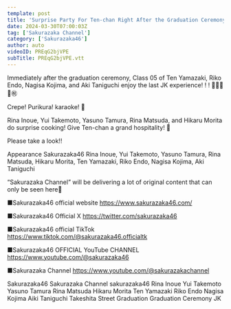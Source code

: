 ```yaml
---
template: post
title: 'Surprise Party For Ten-chan Right After the Graduation Ceremony!'
date: 2024-03-30T07:00:03Z
tag: ['Sakurazaka Channel']
category: ['Sakurazaka46']
author: auto 
videoID: PREqG2bjVPE
subTitle: PREqG2bjVPE.vtt
---
```

Immediately after the graduation ceremony, Class 05 of Ten Yamazaki, Riko Endo, Nagisa Kojima, and Aki Taniguchi enjoy the last JK experience! ! ! 👩🏻‍🎓🏫㊗️

Crepe! Purikura! karaoke! 🥳

Rina Inoue, Yui Takemoto, Yasuno Tamura, Rina Matsuda, and Hikaru Morita do surprise cooking! Give Ten-chan a grand hospitality! 🍰

Please take a look!! ️

Appearance
Sakurazaka46
Rina Inoue, Yui Takemoto, Yasuno Tamura, Rina Matsuda, Hikaru Morita, Ten Yamazaki, Riko Endo, Nagisa Kojima, Aki Taniguchi

“Sakurazaka Channel” will be delivering a lot of original content that can only be seen here🌸

■Sakurazaka46 official website
https://www.sakurazaka46.com/

■Sakurazaka46 Official X
https://twitter.com/sakurazaka46

■Sakurazaka46 official TikTok
https://www.tiktok.com/@sakurazaka46.officialtk

■Sakurazaka46 OFFICIAL YouTube CHANNEL
https://www.youtube.com/@sakurazaka46

■Sakurazaka Channel
https://www.youtube.com/@sakurazakachannel

Sakurazaka46 Sakurazaka Channel sakurazaka46 Rina Inoue Yui Takemoto Yasuno Tamura Rina Matsuda Hikaru Morita Ten Yamazaki Riko Endo Nagisa Kojima Aiki Taniguchi Takeshita Street Graduation Graduation Ceremony JK